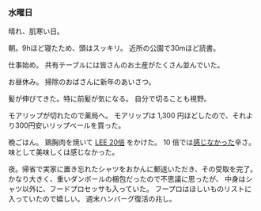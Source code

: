### 水曜日

晴れ、肌寒い日。

朝。9hほど寝たため、頭はスッキリ。
近所の公園で30mほど読書。

仕事始め。
共有テーブルには皆さんのお土産がたくさん並んでいた。

お昼休み。
掃除のおばさんに新年のあいさつ。

髪が伸びてきた。特に前髪が気になる。
自分で切ることも視野。

モアリップが切れたので薬局へ。
モアリップは 1,300 円ほどしたので、それより300円安いリップベールを買った。

晩ごはん。
鶏胸肉を焼いて [LEE 20倍](https://www.glico.com/jp/product/food_curry/lee/45121/) をかけた。
10 倍では[感じなかった](https://github.com/toasa/diary/blob/main/2023/12/24.md)辛さ。
味として美味しくは感じなかった。

夜。帰省で実家に置き忘れたシャツをおかんに郵送いただき、その受取を完了。
かなり大きく、重いダンボールの梱包だったので不思議に思ったが、
中身はシャツ以外に、フードプロセッサも入っていた。
フープロはほしいものリストに入っていたので嬉しい。
週末ハンバーグ復活の兆し。